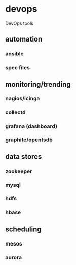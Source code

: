 # devops
DevOps tools

## automation

### ansible

### spec files

## monitoring/trending

### nagios/icinga
### collectd
### grafana (dashboard)
### graphite/opentsdb

## data stores

### zookeeper
### mysql
### hdfs
### hbase

## scheduling

### mesos
### aurora

